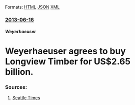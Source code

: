 
Formats: [HTML](/news/2013/06/16/weyerhaeuser-agrees-to-buy-longview-timber-for-us-2-65-billion.html)  [JSON](/news/2013/06/16/weyerhaeuser-agrees-to-buy-longview-timber-for-us-2-65-billion.json)  [XML](/news/2013/06/16/weyerhaeuser-agrees-to-buy-longview-timber-for-us-2-65-billion.xml)  

### [2013-06-16](/news/2013/06/16/index.md)

##### Weyerhaeuser
# Weyerhaeuser agrees to buy Longview Timber for US$2.65 billion. 




### Sources:

1. [Seattle Times](http://seattletimes.com/html/businesstechnology/2021205925_weycolongviewxml.html)
